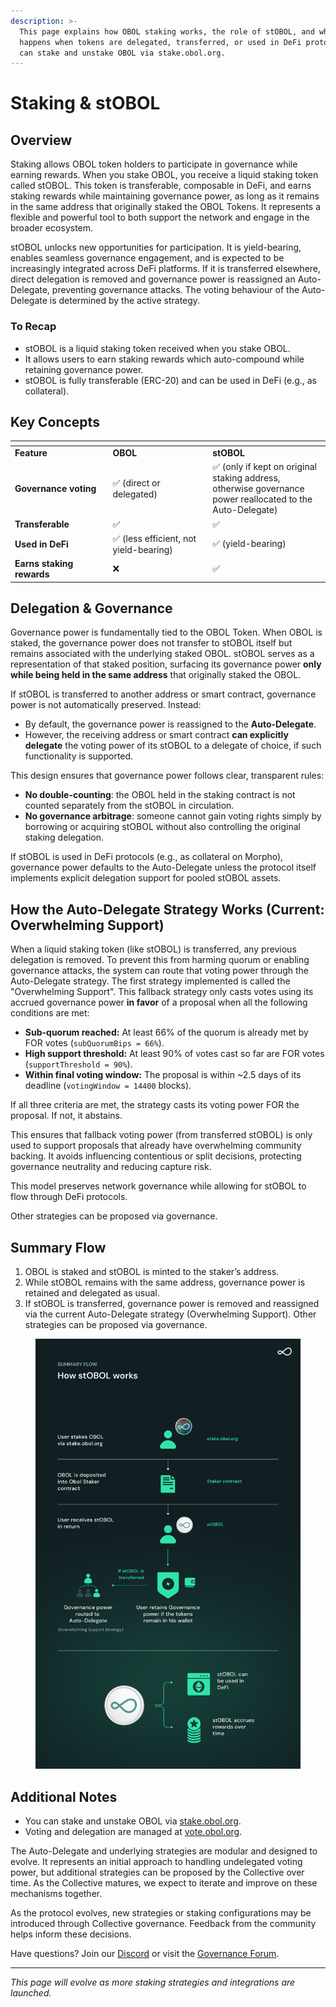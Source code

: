 ```yaml
---
description: >-
  This page explains how OBOL staking works, the role of stOBOL, and what
  happens when tokens are delegated, transferred, or used in DeFi protocols. You
  can stake and unstake OBOL via stake.obol.org.
---
```


# Staking & stOBOL

## Overview

Staking allows OBOL token holders to participate in governance while earning rewards. When you stake OBOL, you receive a liquid staking token called stOBOL. This token is transferable, composable in DeFi, and earns staking rewards while maintaining governance power, as long as it remains in the same address that originally staked the OBOL Tokens. It represents a flexible and powerful tool to both support the network and engage in the broader ecosystem.

stOBOL unlocks new opportunities for participation. It is yield-bearing, enables seamless governance engagement, and is expected to be increasingly integrated across DeFi platforms. If it is transferred elsewhere, direct delegation is removed and governance power is reassigned an Auto-Delegate, preventing governance attacks. The voting behaviour of the Auto-Delegate is determined by the active strategy.&#x20;

### To Recap

* stOBOL is a liquid staking token received when you stake OBOL.
* It allows users to earn staking rewards which auto-compound while retaining governance power.
* stOBOL is fully transferable (ERC-20) and can be used in DeFi (e.g., as collateral).

## Key Concepts

<table data-header-hidden><thead><tr><th width="208.921875"></th><th width="234.8160400390625"></th><th width="287.7109375"></th></tr></thead><tbody><tr><td><strong>Feature</strong></td><td><strong>OBOL</strong></td><td><strong>stOBOL</strong></td></tr><tr><td><strong>Governance voting</strong></td><td>✅ (direct or delegated)</td><td>✅ (only if kept on original staking address, otherwise governance power reallocated to the Auto-Delegate)</td></tr><tr><td><strong>Transferable</strong></td><td>✅</td><td>✅</td></tr><tr><td><strong>Used in DeFi</strong></td><td>✅ (less efficient, not yield-bearing)</td><td>✅ (yield-bearing)</td></tr><tr><td><strong>Earns staking rewards</strong></td><td>❌</td><td>✅</td></tr></tbody></table>

## Delegation & Governance

Governance power is fundamentally tied to the OBOL Token. When OBOL is staked, the governance power does not transfer to stOBOL itself but remains associated with the underlying staked OBOL. stOBOL serves as a representation of that staked position, surfacing its governance power **only while being held in the same address** that originally staked the OBOL.

If stOBOL is transferred to another address or smart contract, governance power is not automatically preserved. Instead:

* By default, the governance power is reassigned to the **Auto-Delegate**.
* However, the receiving address or smart contract **can explicitly delegate** the voting power of its stOBOL to a delegate of choice, if such functionality is supported.

This design ensures that governance power follows clear, transparent rules:

* **No double-counting**: the OBOL held in the staking contract is not counted separately from the stOBOL in circulation.
* **No governance arbitrage**: someone cannot gain voting rights simply by borrowing or acquiring stOBOL without also controlling the original staking delegation.

If stOBOL is used in DeFi protocols (e.g., as collateral on Morpho), governance power defaults to the Auto-Delegate unless the protocol itself implements explicit delegation support for pooled stOBOL assets.

## How the Auto-Delegate Strategy Works (Current: Overwhelming Support)

When a liquid staking token (like stOBOL) is transferred, any previous delegation is removed. To prevent this from harming quorum or enabling governance attacks, the system can route that voting power through the Auto-Delegate strategy. The first strategy implemented is called the "Overwhelming Support". This fallback strategy only casts votes using its accrued governance power **in favor** of a proposal when all the following conditions are met:

* **Sub-quorum reached:** At least 66% of the quorum is already met by FOR votes (`subQuorumBips = 66%`).
* **High support threshold:** At least 90% of votes cast so far are FOR votes (`supportThreshold = 90%`).
* **Within final voting window:** The proposal is within \~2.5 days of its deadline (`votingWindow = 14400` blocks).

If all three criteria are met, the strategy casts its voting power FOR the proposal. If not, it abstains.

This ensures that fallback voting power (from transferred stOBOL) is only used to support proposals that already have overwhelming community backing. It avoids influencing contentious or split decisions, protecting governance neutrality and reducing capture risk.

This model preserves network governance while allowing for stOBOL to flow through DeFi protocols.

Other strategies can be proposed via governance.

## Summary Flow

1. OBOL is staked and stOBOL is minted to the staker’s address.
2. While stOBOL remains with the same address, governance power is retained and delegated as usual.
3. If stOBOL is transferred, governance power is removed and reassigned via the current Auto-Delegate strategy (Overwhelming Support). Other strategies can be proposed via governance.

<figure><img src="../../.gitbook/assets/stobol-staking-diagram.png" alt=""><figcaption></figcaption></figure>

## Additional Notes

* You can stake and unstake OBOL via [stake.obol.org](https://vote.obol.org/stake).
* Voting and delegation are managed at [vote.obol.org](https://vote.obol.org/).

The Auto-Delegate and underlying strategies are modular and designed to evolve. It represents an initial approach to handling undelegated voting power, but additional strategies can be proposed by the Collective over time. As the Collective matures, we expect to iterate and improve on these mechanisms together.

As the protocol evolves, new strategies or staking configurations may be introduced through Collective governance. Feedback from the community helps inform these decisions.

Have questions? Join our [Discord](https://discord.gg/n6ebKsX46w) or visit the [Governance Forum](https://community.obol.org).

***

_This page will evolve as more staking strategies and integrations are launched._
